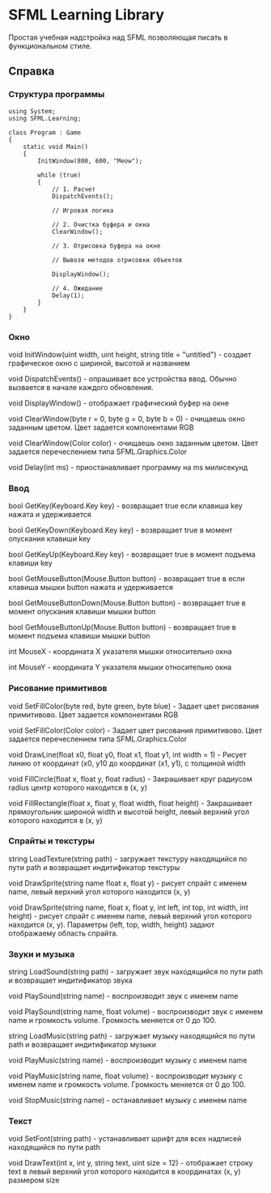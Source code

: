 # SFML Learning Library

Простая учебная надстройка над SFML позволяющая писать в функциональном стиле.

## Справка

### Структура программы

```
using System;
using SFML.Learning;

class Program : Game
{
    static void Main()
    {
        InitWindow(800, 600, "Meow");

        while (true)
        {
            // 1. Расчет
            DispatchEvents();

            // Игровая логика

            // 2. Очистка буфера и окна
            ClearWindow();

            // 3. Отрисовка буфера на окне

            // Вывозв методов отрисовки объектов

            DisplayWindow();

            // 4. Ожидание
            Delay(1);
        }
    }
}
```


### Окно

void InitWindow(uint width, uint height, string title = "untitled") - создает графическое окно с шириной, высотой и названием

void DispatchEvents() - опрашивает все устройства ввод. Обычно вызвается в начале каждого обновления.

void DisplayWindow() - отображает графический буфер на окне

void ClearWindow(byte r = 0, byte g = 0, byte b = 0) - очищаешь окно заданным цветом. Цвет задается компонентами RGB

void ClearWindow(Color color) - очищаешь окно заданным цветом. Цвет задается перечеслением типа SFML.Graphics.Color

void Delay(int ms) - приостанавливает программу на ms милисекунд

### Ввод

bool GetKey(Keyboard.Key key) - возвращает true если клавиша key нажата и удерживается
	
bool GetKeyDown(Keyboard.Key key) - возвращает true в момент опускания клавиши key

bool GetKeyUp(Keyboard.Key key) - возвращает true в момент подъема клавиши key

bool GetMouseButton(Mouse.Button button) - возвращает true в если клавиша мышки button нажата и удерживается

bool GetMouseButtonDown(Mouse.Button button) - возвращает true в момент опускания клавиши мышки button

bool GetMouseButtonUp(Mouse.Button button) - возвращает true в момент подъема клавиши мышки button
      
int MouseX - координата X указателя мышки относительно окна

int MouseY - координата Y указателя мышки относительно окна

### Рисование примитивов

void SetFillColor(byte red, byte green, byte blue) - Задает цвет рисования примитивово. Цвет задается компонентами RGB

void SetFillColor(Color color) - Задает цвет рисования примитивово. Цвет задается перечеслением типа SFML.Graphics.Color

void DrawLine(float x0, float y0, float x1, float y1, int width = 1) - Рисует линию от координат (x0, y10 до координат (x1, y1), с толщиной width

void FillCircle(float x, float y, float radius) - Закрашивает круг радиусом radius центр которого находится в (x, y)

void FillRectangle(float x, float y, float width, float height) - Закрашивает прямоугольник широной width и высотой height, левый верхний угол которого находится в (x, y)


### Спрайты и текстуры

string LoadTexture(string path) - загружает текстуру находящийся по пути path и возвращает индитификатор текстуры

void DrawSprite(string name float x, float y) - рисует спрайт с именем name, левый верхний угол которого находится (x, y)

void DrawSprite(string name, float x, float y, int left, int top, int width, int height) - рисует спрайт с именем name, левый верхний угол которого находится (x, y).
Параметры (left, top, width, height) задают отображаему область спрайта.

### Звуки и музыка

string LoadSound(string path) - загружает звук находящийся по пути path и возвращает индитификатор звука

void PlaySound(string name) - воспроизводит звук с именем name

void PlaySound(string name, float volume) - воспроизводит звук с именем name и громкость volume. Громкость меняется от 0 до 100.

string LoadMusic(string path) - загружает музыку находящийся по пути path и возвращает индитификатор музыки

void PlayMusic(string name) -  воспроизводит музыку с именем name

void PlayMusic(string name, float volume) - воспроизводит музыку с именем name и громкость volume. Громкость меняется от 0 до 100.

void StopMusic(string name) - останавливает музыку с именем name

### Текст

void SetFont(string path) - устанавливает шрифт для всех надписей находящийся по пути path 

void DrawText(int x, int y, string text, uint size = 12) - отображает строку text в левый верхний угол которого находится в координатах (x, y) размером size
